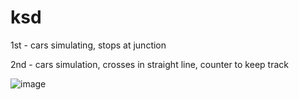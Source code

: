 # ksd

1st - cars simulating, stops at junction

2nd - cars simulation, crosses in straight line, counter to keep track

![image](https://github.com/allelbhagya/ksd/assets/80905783/8053fa35-cb5f-4906-841d-83f094971fb3)
